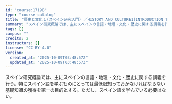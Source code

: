 ```yaml
---
id: "course:17198"
type: "course-catalog"
title: "歴史と文化１(スペイン研究入門) ／HISTORY AND CULTURE1(INTRODUCTION TO SPANISH STUDIES)"
summary: "スペイン研究概論では、主にスペインの言語・地理・文化・歴史に関する講義を行う。特にスペイン語を学ぶものにとっては最低限知っておかなければならない基礎知識の獲得を第一の目的とする。ただし、スペイン語を学んでいる必要はない。"
tags: []
campus: ""
credits: 2
instructors: []
license: "CC-BY-4.0"
version:
  created_at: "2025-10-09T03:48:57Z"
  updated_at: "2025-10-09T03:48:57Z"
---
```

スペイン研究概論では、主にスペインの言語・地理・文化・歴史に関する講義を行う。特にスペイン語を学ぶものにとっては最低限知っておかなければならない基礎知識の獲得を第一の目的とする。ただし、スペイン語を学んでいる必要はない。
